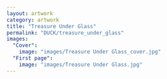 ```yaml
---
layout: artwork
category: artwork
title: "Treasure Under Glass"
permalink: "DUCK/treasure_under_glass"
images:
  "Cover":
    image: "images/Treasure Under Glass_cover.jpg"
  "First page":
    image: "images/Treasure Under Glass.jpg"
---
```

